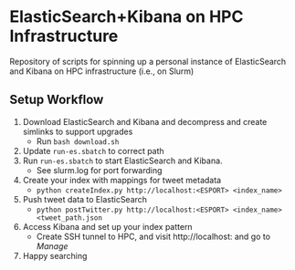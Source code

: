 # ElasticSearch+Kibana on HPC Infrastructure

Repository of scripts for spinning up a personal instance of ElasticSearch and Kibana on HPC infrastructure (i.e., on Slurm)

## Setup Workflow

1. Download ElasticSearch and Kibana and decompress and create simlinks to support upgrades
	- Run `bash download.sh`
1. Update `run-es.sbatch` to correct path
1. Run `run-es.sbatch` to start ElasticSearch and Kibana. 
	- See slurm.log for port forwarding
1. Create your index with mappings for tweet metadata
	- `python createIndex.py http://localhost:<ESPORT> <index_name>`
1. Push tweet data to ElasticSearch
	- `python postTwitter.py http://localhost:<ESPORT> <index_name> <tweet_path.json`
1. Access Kibana and set up your index pattern
	- Create SSH tunnel to HPC, and visit http://localhost:<KPORT> and go to _Manage_
1. Happy searching
